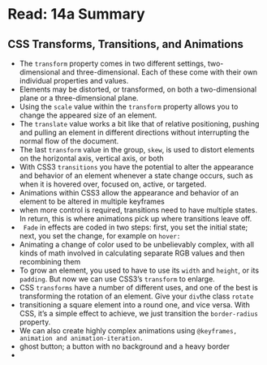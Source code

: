 # Read: 14a Summary
## CSS Transforms, Transitions, and Animations


* The `transform` property comes in two different settings, two-dimensional and three-dimensional. Each of these come with their own individual properties and values.
* Elements may be distorted, or transformed, on both a two-dimensional plane or a three-dimensional plane. 
* Using the `scale` value within the `transform` property allows you to change the appeared size of an element. 
* The `translate` value works a bit like that of relative positioning, pushing and pulling an element in different directions without interrupting the normal flow of the document.
* The last `transform` value in the group, `skew`, is used to distort elements on the horizontal axis, vertical axis, or both
* With CSS3 `transitions` you have the potential to alter the appearance and behavior of an element whenever a state change occurs, such as when it is hovered over, focused on, active, or targeted.
* Animations within CSS3 allow the appearance and behavior of an element to be altered in multiple keyframes
* when more control is required, transitions need to have multiple states. In return, this is where animations pick up where transitions leave off.
* ` Fade` in effects are coded in two steps: first, you set the initial state; next, you set the change, for example on `hover:`
* Animating a change of color used to be unbelievably complex, with all kinds of math involved in calculating separate RGB values and then recombining them
* To grow an element, you used to have to use its `width` and `height`, or its `padding`. But now we can use CSS3’s `transform` to enlarge.
* CSS `transforms` have a number of different uses, and one of the best is transforming the rotation of an element. Give your `div`the class `rotate`
* transitioning a square element into a round one, and vice versa. With CSS, it’s a simple effect to achieve, we just transition the `border-radius` property.
* We can also create highly complex animations using `@keyframes, animation and animation-iteration.`
* ghost button; a button with no background and a heavy border
* 
